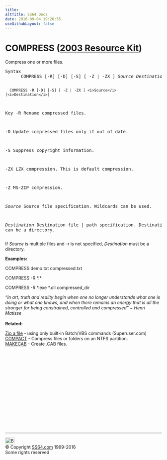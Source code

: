 ```yaml
---
title:
altTitle: SS64 Docs
date: 2016-09-04 19:26:55
useGithubLayout: false
---
```

<!-- #BeginLibraryItem "/Library/head_nt.lbi" --><!-- #EndLibraryItem --><h1>COMPRESS (<a href="../links/windows.html">2003 Resource Kit</a>)</h1> 
<p> Compress one or more files.</p>
<pre>Syntax
      COMPRESS [-R] [-D] [-S] [ -Z | -ZX ] <i>Source Destination</i>

      COMPRESS -R [-D] [-S] [ -Z | -ZX ] <i>Source</i> [<i>Destination</i>]

Key
   -R   Rename compressed files.

   -D   Update compressed files only if out of date.

   -S   Suppress copyright information.

   -ZX  LZX compression. This is default compression.  

   -Z   MS-ZIP compression.

 <i>Source</i> Source file specification. Wildcards can be used.

<i>Destination</i>
        Destination file | path specification.
        Destination can be a directory.   </pre>
<p> If <i>Source</i> is multiple files and -r is not specified, <i>Destination</i> must be a directory. </p>
<p><b>Examples: </b></p>
<p class="code">COMPRESS demo.txt compressed.txt </p>
<p class="code">COMPRESS -R *.* </p>
<p class="code">COMPRESS -R *.exe *.dll compressed_dir</p>
<p><i class="quote">“In art, truth and reality begin when one no longer understands what one is doing or what one knows, and when there remains an energy that is all the stronger for being constrained, controlled and compressed”    ~ Henri Matisse</i><br>
<br>
<b>Related:</b></p>
<p><a href="http://superuser.com/questions/110991/">Zip a file</a> - using only built-in Batch/VBS commands (Superuser.com)<br>
<a href="compact.html">COMPACT</a> - Compress files or folders on an NTFS partition.<br>
<a href="makecab.html">MAKECAB</a> - Create .CAB files.</p><!-- #BeginLibraryItem "/Library/foot_nt.lbi" --><p>
<!-- windows300 -->
<ins class="adsbygoogle" style="display:inline-block;width:300px;height:250px" data-ad-client="ca-pub-6140977852749469" data-ad-slot="7649547908"></ins>
<script>
(adsbygoogle = window.adsbygoogle || []).push({});
</script></p>
<hr>
<div id="bl" class="footer"><a href="compress.html#"><img src="../images/top.png" width="30" height="22" alt="Back to the Top"></a></div>
<div id="br" class="footer, tagline">© Copyright <a href="http://ss64.com/">SS64.com</a> 1999-2016<br>
Some rights reserved</div><!-- #EndLibraryItem -->


